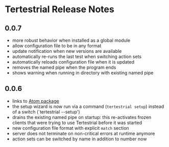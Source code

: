 # Tertestrial Release Notes

## 0.0.7

- more robust behavior when installed as a global module
- allow configuration file to be in any format
- update notification when new versions are available
- automatically re-runs the last test when switching action sets
- automatically reloads configuration file when it is updated
- removes the named pipe when the program ends
- shows warning when running in directory with existing named pipe


## 0.0.6

- links to [Atom package](https://github.com/charlierudolph/tertestrial-atom)
- the setup wizard is now run via a command (`tertestrial setup`) instead of a switch (`tertestrial --setup')
- drains the existing named pipe on startup: this re-activates frozen clients that were trying to use Tertestrial before it was started
- new configuration file format with explicit `match` section
- server does not terminate on non-critical errors at runtime anymore
- action sets can be switched by name in addition to number now
